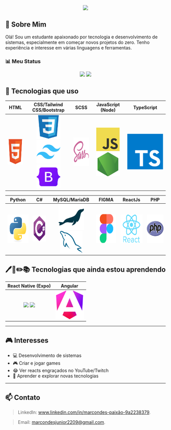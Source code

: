 <p align="center">
  <picture>
    <img src="https://readme-typing-svg.demolab.com/?lines=Ol%C3%A1+Sou+Junior010101;Seja+Bem-Vindo(a)+ao+meu+perfil+do+GitHub&weight=800&size=32&pause=1000&center=true&vCenter=true&width=835&color=E43D82" />
  </picture>
</p>

## 🌟 Sobre Mim

Olá! Sou um estudante apaixonado por tecnologia e desenvolvimento de sistemas, especialmente em começar novos projetos do zero. Tenho experiência e interesse em várias linguagens e ferramentas.

### 📊 Meu Status

<div align="center">
  <picture>
    <img src="https://github-readme-stats.vercel.app/api?username=Junior010101&show_icons=true&theme=dracula" height="190" />
  </picture>
  <picture>
    <img src="https://github-readme-stats.vercel.app/api/top-langs/?username=Junior010101&layout=compact&theme=dracula" height="190" />
  </picture>
</div>

## 🚀 Tecnologias que uso

| HTML | CSS/Tailwind CSS/Bootstrap | SCSS | JavaScript (Node) | TypeScript |
|:----:|:--------------------------:|:----:|:-----------------:|:----------:|
| <picture><img height="80" src="https://github.com/devicons/devicon/blob/master/icons/html5/html5-original.svg"></picture> | <picture><img height="75" src="https://github.com/devicons/devicon/blob/master/icons/css3/css3-original.svg"></picture> <picture><img height="75" src="https://github.com/devicons/devicon/blob/master/icons/tailwindcss/tailwindcss-original.svg" /></picture> <picture><img height="75" src="https://github.com/devicons/devicon/blob/master/icons/bootstrap/bootstrap-original.svg" /></picture> | <picture><img height="90" src="https://github.com/devicons/devicon/blob/master/icons/sass/sass-original.svg" /></picture> | <picture><img height="75" src="https://github.com/devicons/devicon/blob/master/icons/javascript/javascript-original.svg" /></picture> <picture><img height="75" src="https://github.com/devicons/devicon/blob/master/icons/nodejs/nodejs-original.svg" /></picture> | <picture><img src="https://github.com/devicons/devicon/blob/master/icons/typescript/typescript-original.svg" /></picture> |


| Python | C# | MySQL/MariaDB | FIGMA | ReactJs | PHP |
|:------:|:--:|:-------------:|:-----:|:-------:|:---:|
| <picture><img height="90" src="https://github.com/devicons/devicon/blob/master/icons/python/python-original.svg" /></picture> | <picture><img height="80" src="https://github.com/devicons/devicon/blob/master/icons/csharp/csharp-original.svg" /></picture> | <picture><img height="80" src="https://github.com/devicons/devicon/blob/master/icons/mariadb/mariadb-original.svg" /></picture>  <picture><img height="70" src="https://github.com/devicons/devicon/blob/master/icons/mysql/mysql-original.svg" /></picture> | <picture><img height="90" src="https://github.com/devicons/devicon/blob/master/icons/figma/figma-original.svg" /></picture> | <picture><img height="90" src="https://github.com/devicons/devicon/blob/master/icons/react/react-original-wordmark.svg" /></picture> | <picture><img height="90" src="https://github.com/devicons/devicon/blob/master/icons/php/php-original.svg" /></picture> |

## 🖊️📖✏️📚 Tecnologias que ainda estou aprendendo
| React Native (Expo) | Angular |
|:-------------------:|:-------:|
| <picture><img height="90" src="https://devtop.io/wp-content/uploads/2022/10/react-native-1.png" /></picture> <picture><img height="70" align='top' src="https://github.com/user-attachments/assets/68cffd9e-c278-4d20-b940-4a64026d9884" /></picture> | <picture><img height="90" src="https://github.com/devicons/devicon/blob/master/icons/angular/angular-original.svg"/></picture> |

---

## 🎮 Interesses

- 💻 Desenvolvimento de sistemas 
- 🎮 Criar e jogar games  
- 😂 Ver reacts engraçados no YouTube/Twitch  
- 🧠 Aprender e explorar novas tecnologias

---

## 📫 Contato

> LinkedIn: www.linkedin.com/in/marcondes-paixão-9a2238379.

> Email: marcondesjunior2209@gmail.com.
